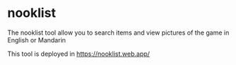 # nooklist
The nooklist tool allow you to search items and view pictures of the game in English or Mandarin

This tool is deployed in https://nooklist.web.app/
